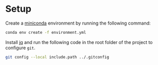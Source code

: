 # Setup

Create a [miniconda](https://docs.conda.io/en/latest/miniconda.html) environment by running the following command:

```bash
conda env create -f environment.yml
```

Install [jq](https://stedolan.github.io/jq/download/) and run the following code in the root folder of the project to configure `git`.

```bash
git config --local include.path ../.gitconfig
```